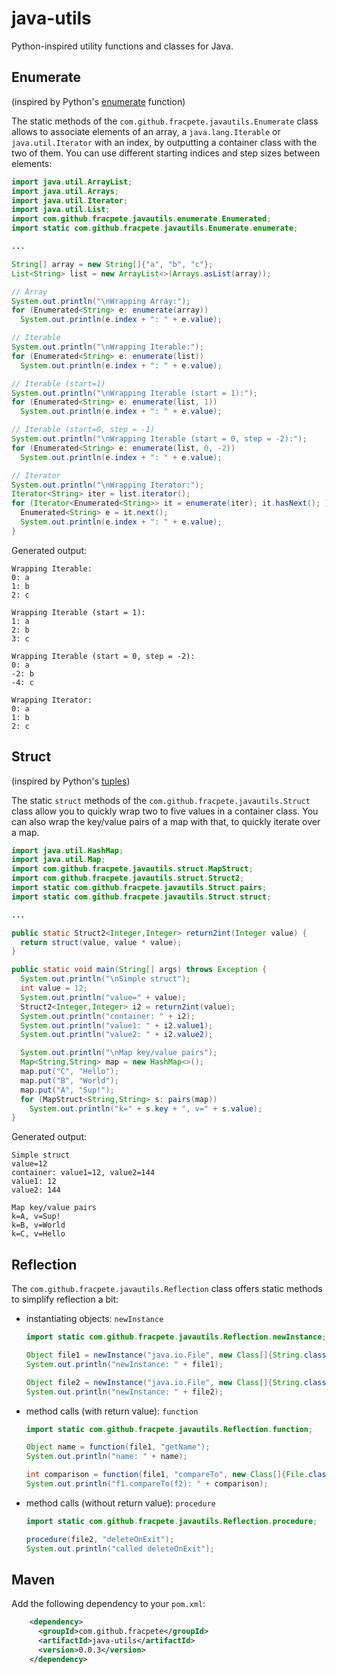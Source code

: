 # java-utils
Python-inspired utility functions and classes for Java.

## Enumerate

(inspired by Python's [enumerate](https://docs.python.org/3.5/library/functions.html#enumerate) function)


The static methods of the `com.github.fracpete.javautils.Enumerate` class allows 
to associate elements of an array, a `java.lang.Iterable` or `java.util.Iterator` with
an index, by outputting a container class with the two of them. You can use
different starting indices and step sizes between elements: 

```java
import java.util.ArrayList;
import java.util.Arrays;
import java.util.Iterator;
import java.util.List;
import com.github.fracpete.javautils.enumerate.Enumerated;
import static com.github.fracpete.javautils.Enumerate.enumerate;

...

String[] array = new String[]{"a", "b", "c"};
List<String> list = new ArrayList<>(Arrays.asList(array));

// Array
System.out.println("\nWrapping Array:");
for (Enumerated<String> e: enumerate(array))
  System.out.println(e.index + ": " + e.value);

// Iterable
System.out.println("\nWrapping Iterable:");
for (Enumerated<String> e: enumerate(list))
  System.out.println(e.index + ": " + e.value);

// Iterable (start=1)
System.out.println("\nWrapping Iterable (start = 1):");
for (Enumerated<String> e: enumerate(list, 1))
  System.out.println(e.index + ": " + e.value);

// Iterable (start=0, step = -1)
System.out.println("\nWrapping Iterable (start = 0, step = -2):");
for (Enumerated<String> e: enumerate(list, 0, -2))
  System.out.println(e.index + ": " + e.value);

// Iterator
System.out.println("\nWrapping Iterator:");
Iterator<String> iter = list.iterator();
for (Iterator<Enumerated<String>> it = enumerate(iter); it.hasNext(); ) {
  Enumerated<String> e = it.next();
  System.out.println(e.index + ": " + e.value);
}
```

Generated output:

```
Wrapping Iterable:
0: a
1: b
2: c

Wrapping Iterable (start = 1):
1: a
2: b
3: c

Wrapping Iterable (start = 0, step = -2):
0: a
-2: b
-4: c

Wrapping Iterator:
0: a
1: b
2: c
```

## Struct

(inspired by Python's [tuples](https://docs.python.org/3.5/library/functions.html#func-tuple))

The static `struct` methods of the `com.github.fracpete.javautils.Struct` class
allow you to quickly wrap two to five values in a container class. 
You can also wrap the key/value pairs of a map with that, to quickly iterate
over a map.

```java
import java.util.HashMap;
import java.util.Map;
import com.github.fracpete.javautils.struct.MapStruct;
import com.github.fracpete.javautils.struct.Struct2;
import static com.github.fracpete.javautils.Struct.pairs;
import static com.github.fracpete.javautils.Struct.struct;

...

public static Struct2<Integer,Integer> return2int(Integer value) {
  return struct(value, value * value);
}

public static void main(String[] args) throws Exception {
  System.out.println("\nSimple struct");
  int value = 12;
  System.out.println("value=" + value);
  Struct2<Integer,Integer> i2 = return2int(value);
  System.out.println("container: " + i2);
  System.out.println("value1: " + i2.value1);
  System.out.println("value2: " + i2.value2);

  System.out.println("\nMap key/value pairs");
  Map<String,String> map = new HashMap<>();
  map.put("C", "Hello");
  map.put("B", "World");
  map.put("A", "Sup!");
  for (MapStruct<String,String> s: pairs(map))
    System.out.println("k=" + s.key + ", v=" + s.value);
}
```

Generated output:

```
Simple struct
value=12
container: value1=12, value2=144
value1: 12
value2: 144

Map key/value pairs
k=A, v=Sup!
k=B, v=World
k=C, v=Hello
```


## Reflection

The `com.github.fracpete.javautils.Reflection` class offers static methods
to simplify reflection a bit:

* instantiating objects: `newInstance`

  ```java
  import static com.github.fracpete.javautils.Reflection.newInstance; 

  Object file1 = newInstance("java.io.File", new Class[]{String.class}, new Object[]{System.getProperty("java.io.tmpdir")});
  System.out.println("newInstance: " + file1);

  Object file2 = newInstance("java.io.File", new Class[]{String.class}, new Object[]{System.getProperty("java.io.tmpdir") + "/some.txt"});
  System.out.println("newInstance: " + file2);
  ```

* method calls (with return value): `function` 

  ```java
  import static com.github.fracpete.javautils.Reflection.function; 

  Object name = function(file1, "getName");
  System.out.println("name: " + name);

  int comparison = function(file1, "compareTo", new Class[]{File.class}, new Object[]{file2});
  System.out.println("f1.compareTo(f2): " + comparison);
  ```

* method calls (without return value): `procedure`

  ```java
  import static com.github.fracpete.javautils.Reflection.procedure; 

  procedure(file2, "deleteOnExit");
  System.out.println("called deleteOnExit");
  ```


## Maven

Add the following dependency to your `pom.xml`:
```xml
    <dependency>
      <groupId>com.github.fracpete</groupId>
      <artifactId>java-utils</artifactId>
      <version>0.0.3</version>
    </dependency>
```
